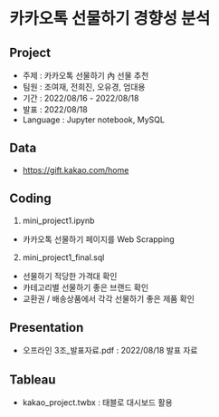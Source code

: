 # 카카오톡 선물하기 경향성 분석

## Project
- 주제 : 카카오톡 선물하기 內 선물 추천
- 팀원 : 조여재, 전희진, 오유경, 엄대용
- 기간 : 2022/08/16 - 2022/08/18
- 발표 : 2022/08/18
- Language : Jupyter notebook, MySQL

## Data
- https://gift.kakao.com/home

## Coding
1. mini_project1.ipynb
- 카카오톡 선물하기 페이지를 Web Scrapping
2. mini_project1_final.sql
- 선물하기 적당한 가격대 확인
- 카테고리별 선물하기 좋은 브랜드 확인
- 교환권 / 배송상품에서 각각 선물하기 좋은 제품 확인

## Presentation
- 오프라인 3조_발표자료.pdf : 2022/08/18 발표 자료

## Tableau
- kakao_project.twbx : 태블로 대시보드 활용 
